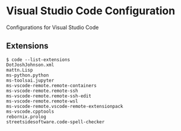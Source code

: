 # Visual Studio Code Configuration

Configurations for Visual Studio Code

## Extensions

```
$ code --list-extensions
DotJoshJohnson.xml
mattn.Lisp
ms-python.python
ms-toolsai.jupyter
ms-vscode-remote.remote-containers
ms-vscode-remote.remote-ssh
ms-vscode-remote.remote-ssh-edit
ms-vscode-remote.remote-wsl
ms-vscode-remote.vscode-remote-extensionpack
ms-vscode.cpptools
rebornix.prolog
streetsidesoftware.code-spell-checker
```
